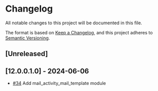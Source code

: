 # Changelog
All notable changes to this project will be documented in this file.

The format is based on [Keep a Changelog](https://keepachangelog.com/en/1.0.0/),
and this project adheres to [Semantic Versioning](https://semver.org/spec/v2.0.0.html).

## [Unreleased]
## [12.0.0.1.0] - 2024-06-06
- [#34](https://gitlab.com/somitcoop/erp-research/odoo-helpdesk/-/merge_requests/34) Add mail_activity_mail_template module

